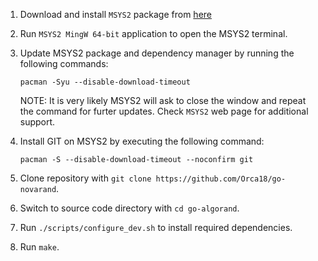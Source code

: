 1. Download and install `MSYS2` package from [here](https://www.msys2.org/)

2. Run `MSYS2 MingW 64-bit` application to open the MSYS2 terminal.

3. Update MSYS2 package and dependency manager by running the following commands:

	```
	pacman -Syu --disable-download-timeout
	```

	NOTE: It is very likely MSYS2 will ask to close the window and repeat the command for furter updates. Check `MSYS2` web page for additional support.

4. Install GIT on MSYS2 by executing the following command:

	```
	pacman -S --disable-download-timeout --noconfirm git
	```

5. Clone repository with `git clone https://github.com/Orca18/go-novarand`.

6. Switch to source code directory with `cd go-algorand`.

7. Run `./scripts/configure_dev.sh` to install required dependencies.

8. Run `make`.
